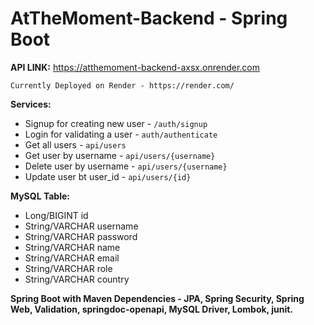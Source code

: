 # AtTheMoment-Backend - Spring Boot
**API LINK:** https://atthemoment-backend-axsx.onrender.com

`Currently Deployed on Render - https://render.com/`

**Services:**
- Signup for creating new user - `/auth/signup`
- Login for validating a user - `auth/authenticate`
- Get all users - `api/users`
- Get user by username - `api/users/{username}`
- Delete user by username - `api/users/{username}`
- Update user bt user_id - `api/users/{id}`

**MySQL Table:**
- Long/BIGINT id
- String/VARCHAR username
- String/VARCHAR password
- String/VARCHAR name
- String/VARCHAR email
- String/VARCHAR role
- String/VARCHAR country

**Spring Boot with Maven Dependencies - JPA, Spring Security, Spring Web, Validation, springdoc-openapi, MySQL Driver, Lombok, junit.**
